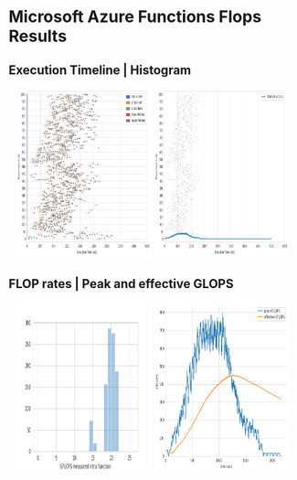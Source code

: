 # Microsoft Azure Functions Flops Results

## Execution Timeline | Histogram
<p align="center">
  <img width="47%" height="300" src="1000_timeline.png"></img>
  <img width="47%" height="300" src="1000_histogram.png"></img>
</p>

## FLOP rates | Peak and effective GLOPS
<p align="center">
  <img width="47%" height="300" src="1000_rates.png"></img>
  <img width="47%" height="300" src="1000_gflops.png"></img>
</p>
